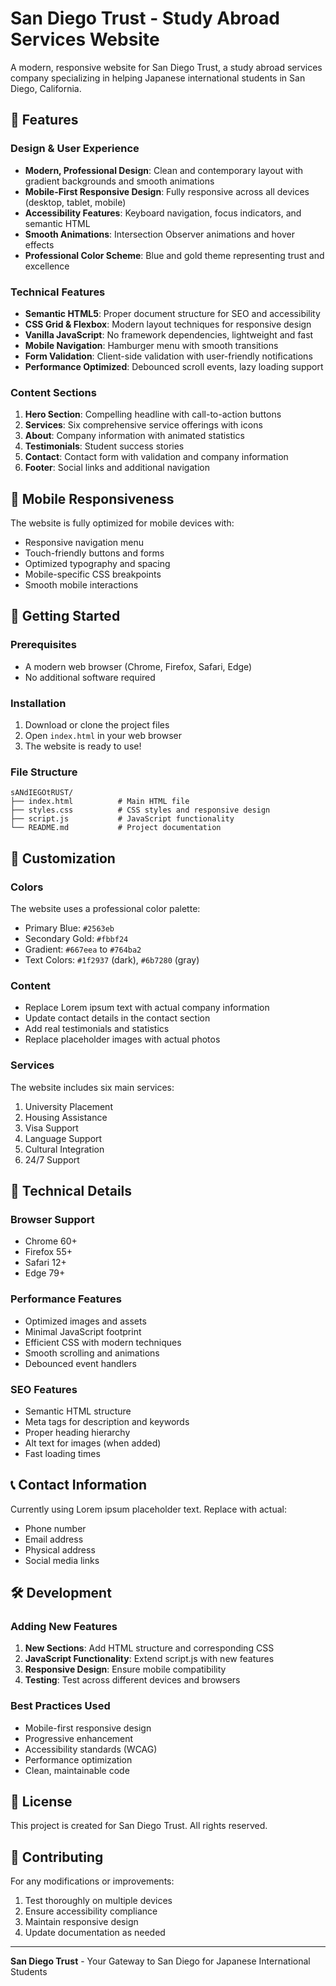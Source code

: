 # San Diego Trust - Study Abroad Services Website

A modern, responsive website for San Diego Trust, a study abroad services company specializing in helping Japanese international students in San Diego, California.

## 🌟 Features

### Design & User Experience
- **Modern, Professional Design**: Clean and contemporary layout with gradient backgrounds and smooth animations
- **Mobile-First Responsive Design**: Fully responsive across all devices (desktop, tablet, mobile)
- **Accessibility Features**: Keyboard navigation, focus indicators, and semantic HTML
- **Smooth Animations**: Intersection Observer animations and hover effects
- **Professional Color Scheme**: Blue and gold theme representing trust and excellence

### Technical Features
- **Semantic HTML5**: Proper document structure for SEO and accessibility
- **CSS Grid & Flexbox**: Modern layout techniques for responsive design
- **Vanilla JavaScript**: No framework dependencies, lightweight and fast
- **Mobile Navigation**: Hamburger menu with smooth transitions
- **Form Validation**: Client-side validation with user-friendly notifications
- **Performance Optimized**: Debounced scroll events, lazy loading support

### Content Sections
1. **Hero Section**: Compelling headline with call-to-action buttons
2. **Services**: Six comprehensive service offerings with icons
3. **About**: Company information with animated statistics
4. **Testimonials**: Student success stories
5. **Contact**: Contact form with validation and company information
6. **Footer**: Social links and additional navigation

## 📱 Mobile Responsiveness

The website is fully optimized for mobile devices with:
- Responsive navigation menu
- Touch-friendly buttons and forms
- Optimized typography and spacing
- Mobile-specific CSS breakpoints
- Smooth mobile interactions

## 🚀 Getting Started

### Prerequisites
- A modern web browser (Chrome, Firefox, Safari, Edge)
- No additional software required

### Installation
1. Download or clone the project files
2. Open `index.html` in your web browser
3. The website is ready to use!

### File Structure
```
sANdIEGOtRUST/
├── index.html          # Main HTML file
├── styles.css          # CSS styles and responsive design
├── script.js           # JavaScript functionality
└── README.md           # Project documentation
```

## 🎨 Customization

### Colors
The website uses a professional color palette:
- Primary Blue: `#2563eb`
- Secondary Gold: `#fbbf24`
- Gradient: `#667eea` to `#764ba2`
- Text Colors: `#1f2937` (dark), `#6b7280` (gray)

### Content
- Replace Lorem ipsum text with actual company information
- Update contact details in the contact section
- Add real testimonials and statistics
- Replace placeholder images with actual photos

### Services
The website includes six main services:
1. University Placement
2. Housing Assistance
3. Visa Support
4. Language Support
5. Cultural Integration
6. 24/7 Support

## 🔧 Technical Details

### Browser Support
- Chrome 60+
- Firefox 55+
- Safari 12+
- Edge 79+

### Performance Features
- Optimized images and assets
- Minimal JavaScript footprint
- Efficient CSS with modern techniques
- Smooth scrolling and animations
- Debounced event handlers

### SEO Features
- Semantic HTML structure
- Meta tags for description and keywords
- Proper heading hierarchy
- Alt text for images (when added)
- Fast loading times

## 📞 Contact Information

Currently using Lorem ipsum placeholder text. Replace with actual:
- Phone number
- Email address
- Physical address
- Social media links

## 🛠️ Development

### Adding New Features
1. **New Sections**: Add HTML structure and corresponding CSS
2. **JavaScript Functionality**: Extend script.js with new features
3. **Responsive Design**: Ensure mobile compatibility
4. **Testing**: Test across different devices and browsers

### Best Practices Used
- Mobile-first responsive design
- Progressive enhancement
- Accessibility standards (WCAG)
- Performance optimization
- Clean, maintainable code

## 📄 License

This project is created for San Diego Trust. All rights reserved.

## 🤝 Contributing

For any modifications or improvements:
1. Test thoroughly on multiple devices
2. Ensure accessibility compliance
3. Maintain responsive design
4. Update documentation as needed

---

**San Diego Trust** - Your Gateway to San Diego for Japanese International Students
